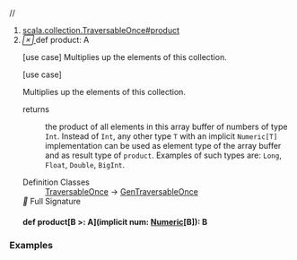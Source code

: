 //
<ol>
<li><a href="https://www.scala-lang.org/api/2.12.3/scala/collection/mutable/ArrayBuffer.html#product:A">scala.collection.TraversableOnce#product</a></li>
<li name="scala.collection.TraversableOnce#product" visbl="pub" class="indented0 " data-isabs="false" fullcomment="yes" group="Ungrouped"> <a id="product:A"></a> <span class="permalink"> <a href="../../../scala/collection/mutable/ArrayBuffer.html#product:A" title="Permalink"> <i class="material-icons"></i> </a> </span> <span class="modifier_kind"> <span class="modifier"></span> <span class="kind">def</span> </span> <span class="symbol"> <span class="name">product</span><span class="result">: <span class="extype" name="scala.collection.GenTraversableOnce.A">A</span></span> </span> <p class="shortcomment cmt">[use case] Multiplies up the elements of this collection.</p>
 <div class="fullcomment">
  [use case] 
  <div class="comment cmt">
   <p> Multiplies up the elements of this collection.</p>
  </div>
  <dl class="paramcmts block">
   <dt>
    returns
   </dt>
   <dd class="cmt">
    <p>the product of all elements in this array buffer of numbers of type <code>Int</code>. Instead of <code>Int</code>, any other type <code>T</code> with an implicit <code>Numeric[T]</code> implementation can be used as element type of the array buffer and as result type of <code>product</code>. Examples of such types are: <code>Long</code>, <code>Float</code>, <code>Double</code>, <code>BigInt</code>.</p>
   </dd>
  </dl>
  <dl class="attributes block"> 
   <dt>
    Definition Classes
   </dt>
   <dd>
    <a href="../TraversableOnce.html" class="extype" name="scala.collection.TraversableOnce">TraversableOnce</a> → 
    <a href="../GenTraversableOnce.html" class="extype" name="scala.collection.GenTraversableOnce">GenTraversableOnce</a>
   </dd>
   <div class="full-signature-block toggleContainer"> 
    <span class="toggle"> <i class="material-icons"></i> Full Signature </span> 
    <div class="hiddenContent full-signature-usecase">
     <h4 id="signature" class="signature"> <span class="modifier_kind"> <span class="modifier"></span> <span class="kind">def</span> </span> <span class="symbol"> <span class="name">product</span><span class="tparams">[<span name="B">B &gt;: <span class="extype" name="scala.collection.mutable.ArrayBuffer.A">A</span></span>]</span><span class="params">(<span class="implicit">implicit </span><span name="num">num: <a href="../../index.html#Numeric[T]=scala.math.Numeric[T]" class="extmbr" name="scala.Numeric">Numeric</a>[<span class="extype" name="scala.collection.TraversableOnce.product.B">B</span>]</span>)</span><span class="result">: <span class="extype" name="scala.collection.TraversableOnce.product.B">B</span></span> </span> </h4>
    </div> 
   </div>
  </dl>
 </div> </li>
        </ol>


### Examples















